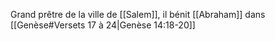Grand prêtre de la ville de [[Salem]], il bénit [[Abraham]] dans [[Genèse#Versets 17 à 24|Genèse 14:18-20]]